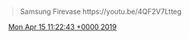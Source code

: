 > Samsung Firevase https://youtu\.be/4QF2V7Ltteg

<img src="../../media/tweet.ico" width="12" /> [Mon Apr 15 11:22:43 +0000 2019](https://twitter.com/DromerDenker/status/1117750094051385345)